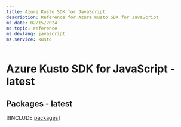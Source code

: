 ```yaml
---
title: Azure Kusto SDK for JavaScript
description: Reference for Azure Kusto SDK for JavaScript
ms.date: 02/15/2024
ms.topic: reference
ms.devlang: javascript
ms.service: kusto
---
```

# Azure Kusto SDK for JavaScript - latest
## Packages - latest
[!INCLUDE [packages](kusto-index.md)]